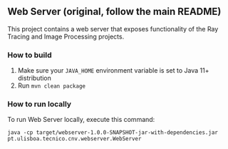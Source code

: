 ## Web Server (original, follow the main README)

This project contains a web server that exposes functionality of the Ray Tracing and Image Processing projects.

### How to build

1. Make sure your `JAVA_HOME` environment variable is set to Java 11+ distribution
2. Run `mvn clean package`

### How to run locally

To run Web Server locally, execute this command:

```
java -cp target/webserver-1.0.0-SNAPSHOT-jar-with-dependencies.jar pt.ulisboa.tecnico.cnv.webserver.WebServer
```
